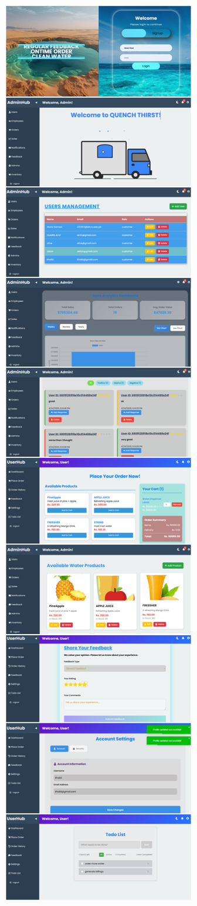 <img src="./assets/1.PNG" alt="The cover image">
<img src="./assets/2.PNG" alt="The cover image">
<img src="./assets/3.PNG" alt="The cover image">
<img src="./assets/4.PNG" alt="The cover image">
<img src="./assets/5.PNG" alt="The cover image">
<img src="./assets/6.PNG" alt="The cover image">
<img src="./assets/7.PNG" alt="The cover image">
<img src="./assets/8.PNG" alt="The cover image">
<img src="./assets/9.PNG" alt="The cover image">
<img src="./assets/10.PNG" alt="The cover image">
